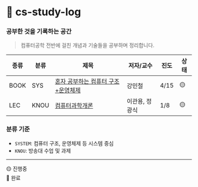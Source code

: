 # 📖 cs-study-log 
### 공부한 것을 기록하는 공간


> 컴퓨터공학 전반에 걸친 개념과 기술들을 공부하며 정리합니다.  

| 종류 |분류 | 제목 | 저자/교수 | 진도 | 상태 |
|-----|-------|--------|-----|------|------|
| BOOK | SYS |[혼자 공부하는 컴퓨터 구조+운영체제](./system/hon-gong-sys)  | 강민철 | 4/15 | 🟡 |
| LEC  | KNOU   | [컴퓨터과학개론](./knou/intro-to-cs)              | 이관용, 정광식     | 1/8    |  🟡  |

### 분류 기준

- `SYSTEM`: 컴퓨터 구조, 운영체제 등 시스템 중심
- `KNOU`: 방송대 수업 및 과제


-----
🟡 진행중  
🔵 완료
